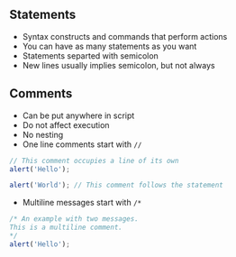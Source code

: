 ## Statements
- Syntax constructs and commands that perform actions 
- You can have as many statements as you want
- Statements separted with semicolon
- New lines usually implies semicolon, but not always

## Comments
- Can be put anywhere in script
- Do not affect execution
- No nesting
- One line comments start with `//`
```javascript
// This comment occupies a line of its own
alert('Hello');

alert('World'); // This comment follows the statement
```
- Multiline messages start with `/*`
```javascript
/* An example with two messages.
This is a multiline comment.
*/
alert('Hello');
```

